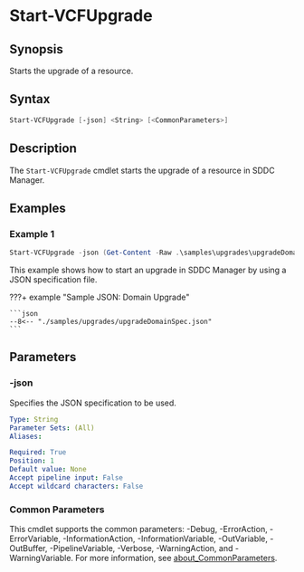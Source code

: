 # Start-VCFUpgrade

## Synopsis

Starts the upgrade of a resource.

## Syntax

```powershell
Start-VCFUpgrade [-json] <String> [<CommonParameters>]
```

## Description

The `Start-VCFUpgrade` cmdlet starts the upgrade of a resource in SDDC Manager.

## Examples

### Example 1


```powershell
Start-VCFUpgrade -json (Get-Content -Raw .\samples\upgrades\upgradeDomainSpec.json)
```

This example shows how to start an upgrade in SDDC Manager by using a JSON specification file.

???+ example "Sample JSON: Domain Upgrade"

    ```json
    --8<-- "./samples/upgrades/upgradeDomainSpec.json"
    ```

## Parameters

### -json

Specifies the JSON specification to be used.

```yaml
Type: String
Parameter Sets: (All)
Aliases:

Required: True
Position: 1
Default value: None
Accept pipeline input: False
Accept wildcard characters: False
```

### Common Parameters

This cmdlet supports the common parameters: -Debug, -ErrorAction, -ErrorVariable, -InformationAction, -InformationVariable, -OutVariable, -OutBuffer, -PipelineVariable, -Verbose, -WarningAction, and -WarningVariable. For more information, see [about_CommonParameters](http://go.microsoft.com/fwlink/?LinkID=113216).
